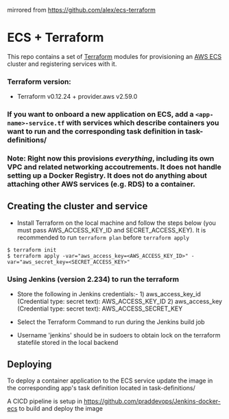 mirrored from https://github.com/alex/ecs-terraform
# ECS + Terraform

This repo contains a set of [Terraform](https://terraform.io/) modules for
provisioning an [AWS ECS](https://aws.amazon.com/ecs/) cluster and registering
services with it.

### Terraform version:
* Terraform v0.12.24 + provider.aws v2.59.0


### If you want to onboard a new application on ECS, add a `<app-name>-service.tf` with services which describe containers you want to run and the corresponding task definition in task-definitions/ 


### Note: Right now this provisions _everything_, including its own VPC and related networking accoutrements. It does not handle setting up a Docker Registry. It does not do anything about attaching other AWS services (e.g. RDS) to a container.

## Creating the cluster and service

* Install Terraform on the local machine and follow the steps below (you must pass AWS_ACCESS_KEY_ID and SECRET_ACCESS_KEY). It is recommended to run `terraform plan` before `terraform apply`
```
$ terraform init
$ terraform apply -var="aws_access_key=<AWS_ACCESS_KEY_ID>" -var="aws_secret_key=<SECRET_ACCESS_KEY>"
```
### Using Jenkins (version 2.234) to run the terraform

* Store the following in Jenkins credentials:- 1) aws_access_key_id (Credential type: secret text): AWS_ACCESS_KEY_ID 2) aws_access_key (Credential type: secret text): AWS_ACCESS_SECRET_KEY

* Select the Terraform Command to run during the Jenkins build job 

* Username 'jenkins' should be in sudoers to obtain lock on the terraform statefile stored in the local backend

## Deploying

To deploy a container application to the ECS service update the image in the corresponding app's task definition located in task-definitions/

A CICD pipeline is setup in https://github.com/praddevops/Jenkins-docker-ecs to build and deploy the image
